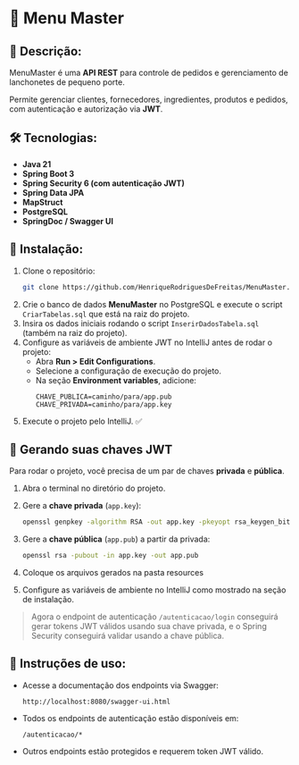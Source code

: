 # 🍔 Menu Master

## 📄 Descrição:

MenuMaster é uma **API REST** para controle de pedidos e gerenciamento de lanchonetes de pequeno porte.

Permite gerenciar clientes, fornecedores, ingredientes, produtos e pedidos, com autenticação e autorização via **JWT**.

## 🛠 Tecnologias:

- **Java 21**
- **Spring Boot 3**
- **Spring Security 6 (com autenticação JWT)**
- **Spring Data JPA**
- **MapStruct**
- **PostgreSQL**
- **SpringDoc / Swagger UI**

## 💾 Instalação:

1. Clone o repositório:
   ```bash
   git clone https://github.com/HenriqueRodriguesDeFreitas/MenuMaster.git
   ```
2. Crie o banco de dados **MenuMaster** no PostgreSQL e execute o script `CriarTabelas.sql` que está na raiz do projeto.
3. Insira os dados iniciais rodando o script `InserirDadosTabela.sql` (também na raiz do projeto).
4. Configure as variáveis de ambiente JWT no IntelliJ antes de rodar o projeto:
    - Abra **Run > Edit Configurations**.
    - Selecione a configuração de execução do projeto.
    - Na seção **Environment variables**, adicione:
      ```
      CHAVE_PUBLICA=caminho/para/app.pub
      CHAVE_PRIVADA=caminho/para/app.key
      ```
5. Execute o projeto pelo IntelliJ. ✅

## 🔑 Gerando suas chaves JWT

Para rodar o projeto, você precisa de um par de chaves **privada** e **pública**.

1. Abra o terminal no diretório do projeto.
2. Gere a **chave privada** (`app.key`):
   ```bash
   openssl genpkey -algorithm RSA -out app.key -pkeyopt rsa_keygen_bits:2048
   ```  
3. Gere a **chave pública** (`app.pub`) a partir da privada:
   ```bash
   openssl rsa -pubout -in app.key -out app.pub
   ```  
   
4. Coloque os arquivos gerados na pasta resources
5. Configure as variáveis de ambiente no IntelliJ como mostrado na seção de instalação.

> Agora o endpoint de autenticação `/autenticacao/login` conseguirá gerar tokens JWT válidos usando sua chave privada, e o Spring Security conseguirá validar usando a chave pública.

## 📝 Instruções de uso:

- Acesse a documentação dos endpoints via Swagger:
  ```
  http://localhost:8080/swagger-ui.html
  ```
- Todos os endpoints de autenticação estão disponíveis em:
  ```
  /autenticacao/*
  ```
- Outros endpoints estão protegidos e requerem token JWT válido.
